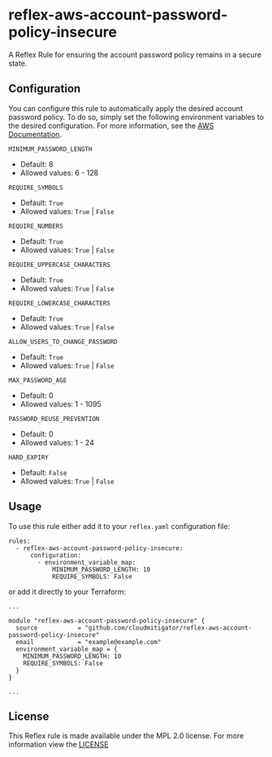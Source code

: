 # reflex-aws-account-password-policy-insecure
A Reflex Rule for ensuring the account password policy remains in a secure state.

## Configuration
You can configure this rule to automatically apply the desired account password policy.
To do so, simply set the following environment variables to the desired configuration.
For more information, see the [AWS Documentation](https://docs.aws.amazon.com/IAM/latest/APIReference/API_UpdateAccountPasswordPolicy.html).

`MINIMUM_PASSWORD_LENGTH`
* Default: 8
* Allowed values: 6 - 128

`REQUIRE_SYMBOLS`
* Default: `True`
* Allowed values: `True` | `False`

`REQUIRE_NUMBERS`
* Default: `True`
* Allowed values: `True` | `False`

`REQUIRE_UPPERCASE_CHARACTERS`
* Default: `True`
* Allowed values: `True` | `False`

`REQUIRE_LOWERCASE_CHARACTERS`
* Default: `True`
* Allowed values: `True` | `False`

`ALLOW_USERS_TO_CHANGE_PASSWORD`
* Default: `True`
* Allowed values: `True` | `False`

`MAX_PASSWORD_AGE`
* Default: 0
* Allowed values: 1 - 1095

`PASSWORD_REUSE_PREVENTION`
* Default: 0
* Allowed values: 1 - 24

`HARD_EXPIRY`
* Default: `False`
* Allowed values: `True` | `False`


## Usage
To use this rule either add it to your `reflex.yaml` configuration file:  
```
rules:
  - reflex-aws-account-password-policy-insecure:
      configuration:
        - environment_variable_map:
            MINIMUM_PASSWORD_LENGTH: 10
            REQUIRE_SYMBOLS: False
```

or add it directly to your Terraform:  
```
...

module "reflex-aws-account-password-policy-insecure" {
  source           = "github.com/cloudmitigator/reflex-aws-account-password-policy-insecure"
  email            = "example@example.com"
  environment_variable_map = {
    MINIMUM_PASSWORD_LENGTH: 10
    REQUIRE_SYMBOLS: False
  }
}

...
```

## License
This Reflex rule is made available under the MPL 2.0 license. For more information view the [LICENSE](https://github.com/cloudmitigator/reflex-aws-account-password-policy-insecure/blob/master/LICENSE)
